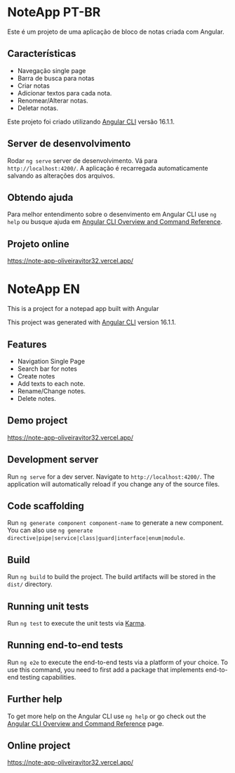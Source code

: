 
# NoteApp PT-BR

Este é um projeto de uma aplicação de bloco de notas criada com Angular.

## Características
- Navegação single page
- Barra de busca para notas
- Criar notas
- Adicionar textos para cada nota.
- Renomear/Alterar notas.
- Deletar notas.

Este projeto foi criado utilizando [Angular CLI](https://github.com/angular/angular-cli) versão 16.1.1.

## Server de desenvolvimento

Rodar `ng serve` server de desenvolvimento. Vá para `http://localhost:4200/`. A aplicação é recarregada automaticamente salvando as alterações dos arquivos.

## Obtendo ajuda

Para melhor entendimento sobre o desenvimento em Angular CLI use `ng help` ou busque ajuda em [Angular CLI Overview and Command Reference](https://angular.io/cli).

## Projeto online

https://note-app-oliveiravitor32.vercel.app/


# NoteApp EN

This is a project for a notepad app built with Angular

This project was generated with [Angular CLI](https://github.com/angular/angular-cli) version 16.1.1.

## Features
- Navigation Single Page
- Search bar for notes
- Create notes
- Add texts to each note.
- Rename/Change notes.
- Delete notes.

## Demo project
https://note-app-oliveiravitor32.vercel.app/


  
## Development server

Run `ng serve` for a dev server. Navigate to `http://localhost:4200/`. The application will automatically reload if you change any of the source files.

## Code scaffolding

Run `ng generate component component-name` to generate a new component. You can also use `ng generate directive|pipe|service|class|guard|interface|enum|module`.

## Build

Run `ng build` to build the project. The build artifacts will be stored in the `dist/` directory.

## Running unit tests

Run `ng test` to execute the unit tests via [Karma](https://karma-runner.github.io).

## Running end-to-end tests

Run `ng e2e` to execute the end-to-end tests via a platform of your choice. To use this command, you need to first add a package that implements end-to-end testing capabilities.

## Further help

To get more help on the Angular CLI use `ng help` or go check out the [Angular CLI Overview and Command Reference](https://angular.io/cli) page.

## Online project
https://note-app-oliveiravitor32.vercel.app/

